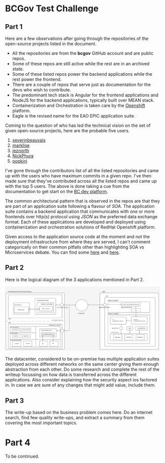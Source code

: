 # BCGov Test Challenge

## Part 1

Here are a few observations after going through the repositories of the 
open-source projects listed in the document.

- All the repositories are from the **bcgov** GitHub account and are public repos.
- Some of these repos are still active while the rest are in an archived state.
- Some of these listed repos power the backend applications while the rest power 
the frontend.
- There are a couple of repos that serve just as documentation for the devs who 
wish to contribute.
- The predominant tech stack is Angular for the frontend applications 
and NodeJS for the backend applications, typically built over MEAN stack.
- Containerization and Orchestration is taken care by the 
[Openshift](https://www.redhat.com/en/technologies/cloud-computing/openshift) platform.
- Eagle is the revised name for the EAO EPIC application suite.

Coming to the question of who has led the technical vision on the set of given
open-source projects, here are the probable five users.
1. [severinbeauvais](https://github.com/severinbeauvais)
2. [marklise](https://github.com/marklise)
3. [jeznorth](https://github.com/jeznorth)
4. [NickPhura](https://github.com/NickPhura)
5. [popkinj](https://github.com/popkinj)

I've gone through the contributors list of all the listed repositories and came
up with the users who have maximum commits in a given repo. I've then made sure
that they've contributed across all the listed repos and came up with the top 5
users. The above is done taking a cue from the documentation to get start on the
[BC dev platform](https://developer.gov.bc.ca/Getting-Started-on-the-DevOps-Platform/How-to-request-new-GitHub-user-access-or-repository-creation).

The common architectural pattern that is observed in the repos are that they are
part of an application suite following a flavour of *SOA*. The application suite
contains a backend application that communicates with one or more frontends over
http(s) protocol using *JSON* as the preferred data exchange format. Each of these 
applications are developed and deployed using containerization and orchestration
solutions of RedHat Openshift platform. 

Given access to the application source code at the moment and not the deployment
infrastructure from where they are served, I can't comment categorically on their
common pitfalls other than highlighting SOA vs Microservices debate. You can find
some [here](https://dzone.com/articles/microservices-vs-soa-is-there-any-difference-at-al)
and [here](https://www.ibm.com/cloud/blog/soa-vs-microservices). 

## Part 2

Here is the logical diagram of the 3 applications mentioned in Part 2.

![Logical diagram](images/logical-diagram.png)

The datacenter, considered to be on-premise has multiple application suites
deployed across different networks on the same center giving them enough 
abstraction from each other. Do some research and complete the rest of the 
writeup focussing on how data is transferred across the different applications.
Also consider explaining how the security aspect ios factored in. In case we are
sure of any changes that might add value, include them.

## Part 3

The write-up based on the business problem comes here. Do an internet search, find
few quality write-ups, and extract a summary from them covering the most
important topics.

# Part 4

To be continued.

